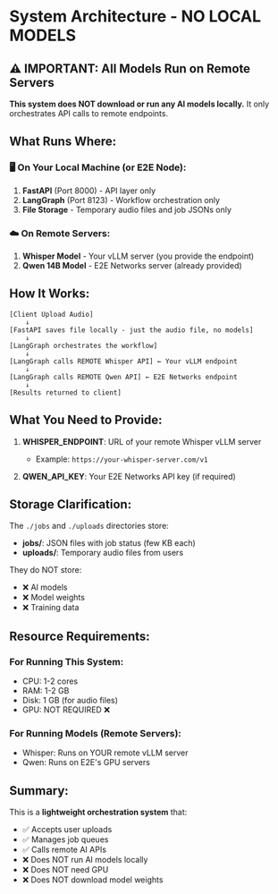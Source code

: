 # System Architecture - NO LOCAL MODELS

## ⚠️ IMPORTANT: All Models Run on Remote Servers

**This system does NOT download or run any AI models locally.** It only orchestrates API calls to remote endpoints.

## What Runs Where:

### 🖥️ On Your Local Machine (or E2E Node):
1. **FastAPI** (Port 8000) - API layer only
2. **LangGraph** (Port 8123) - Workflow orchestration only
3. **File Storage** - Temporary audio files and job JSONs only

### ☁️ On Remote Servers:
1. **Whisper Model** - Your vLLM server (you provide the endpoint)
2. **Qwen 14B Model** - E2E Networks server (already provided)

## How It Works:

```
[Client Upload Audio] 
    ↓
[FastAPI saves file locally - just the audio file, no models]
    ↓
[LangGraph orchestrates the workflow]
    ↓
[LangGraph calls REMOTE Whisper API] ← Your vLLM endpoint
    ↓
[LangGraph calls REMOTE Qwen API] ← E2E Networks endpoint  
    ↓
[Results returned to client]
```

## What You Need to Provide:

1. **WHISPER_ENDPOINT**: URL of your remote Whisper vLLM server
   - Example: `https://your-whisper-server.com/v1`
   
2. **QWEN_API_KEY**: Your E2E Networks API key (if required)

## Storage Clarification:

The `./jobs` and `./uploads` directories store:
- **jobs/**: JSON files with job status (few KB each)
- **uploads/**: Temporary audio files from users

They do NOT store:
- ❌ AI models
- ❌ Model weights
- ❌ Training data

## Resource Requirements:

### For Running This System:
- CPU: 1-2 cores
- RAM: 1-2 GB
- Disk: 1 GB (for audio files)
- GPU: NOT REQUIRED ❌

### For Running Models (Remote Servers):
- Whisper: Runs on YOUR remote vLLM server
- Qwen: Runs on E2E's GPU servers

## Summary:

This is a **lightweight orchestration system** that:
- ✅ Accepts user uploads
- ✅ Manages job queues
- ✅ Calls remote AI APIs
- ❌ Does NOT run AI models locally
- ❌ Does NOT need GPU
- ❌ Does NOT download model weights
